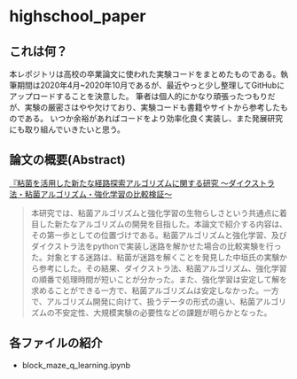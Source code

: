 # highschool_paper

## これは何？
  本レポジトリは高校の卒業論文に使われた実験コードをまとめたものである。執筆期間は2020年4月~2020年10月であるが、最近やっと少し整理してGitHubにアップロードすることを決意した。
  筆者は個人的にかなり頑張ったつもりだが、実験の厳密さはやや欠けており、実験コードも書籍やサイトから参考したものである。
  いつか余裕があればコードをより効率化良く実装し、また発展研究にも取り組んでいきたいと思う。


## 論文の概要(Abstract)
  [『粘菌を活用した新たな経路探索アルゴリズムに関する研究 ～ダイクストラ法・粘菌アルゴリズム・強化学習の比較検証～](#highschool_paper.pdf)
  > 本研究では、粘菌アルゴリズムと強化学習の生物らしさという共通点に着目した新たなアルゴリズムの開発を目指した。本論文で紹介する内容は、その第一歩としての位置づけである。粘菌アルゴリズムと強化学習、及びダイクストラ法をpythonで実装し迷路を解かせた場合の比較実験を行った。対象とする迷路は、粘菌が迷路を解くことを発見した中垣氏の実験から参考にした。その結果、ダイクストラ法、粘菌アルゴリズム、強化学習の順番で処理時間が短いことが分かった。また、強化学習は安定して解を求めることができる一方で、粘菌アルゴリズムは安定しなかった。一方で、アルゴリズム開発に向けて、扱うデータの形式の違い、粘菌アルゴリズムの不安定性、大規模実験の必要性などの課題が明らかとなった。

## 各ファイルの紹介
  - block_maze_q_learning.ipynb
  

  
  
     
 
  
